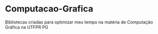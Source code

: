# Computacao-Grafica
Bibliotecas criadas para optimizar meu tempo na matéria de Computação Gráfica na UTFPR PG
